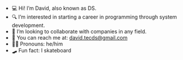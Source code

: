 - 💻 Hi! I’m David, also known as DS.
- 🔍 I’m interested in starting a career in programming through system development.
- 🤝 I’m looking to collaborate with companies in any field.
- 📧 You can reach me at: david.tecds@gmail.com
- 👨‍💻 Pronouns: he/him
- 🛹 Fun fact: I skateboard

<!---
DS-GITH/DS-GITH is a ✨ special ✨ repository because its `README.md` (this file) appears on your GitHub profile.
You can click the Preview link to take a look at your changes.
--->
